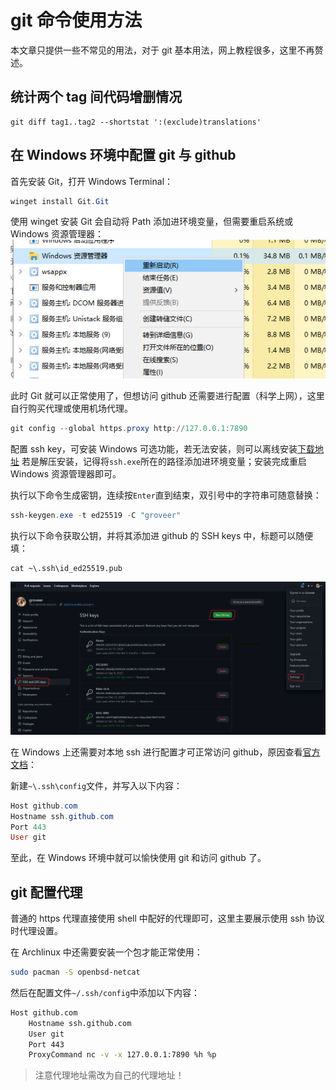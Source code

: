 # git 命令使用方法

本文章只提供一些不常见的用法，对于 git 基本用法，网上教程很多，这里不再赘述。

## 统计两个 tag 间代码增删情况

```shell
git diff tag1..tag2 --shortstat ':(exclude)translations'
```

## 在 Windows 环境中配置 git 与 github

首先安装 Git，打开 Windows Terminal：

```powershell
winget install Git.Git
```

使用 winget 安装 Git 会自动将 Path 添加进环境变量，但需要重启系统或 Windows 资源管理器：
![重启 Windows 资源管理器](./img/git/restart_explorer.png)

此时 Git 就可以正常使用了，但想访问 github 还需要进行配置（科学上网），这里自行购买代理或使用机场代理。

```powershell
git config --global https.proxy http://127.0.0.1:7890
```

配置 ssh key，可安装 Windows 可选功能，若无法安装，则可以离线安装[下载地址](https://github.com/PowerShell/Win32-OpenSSH/releases)
若是解压安装，记得将`ssh.exe`所在的路径添加进环境变量；安装完成重启 Windows 资源管理器即可。

执行以下命令生成密钥，连续按`Enter`直到结束，双引号中的字符串可随意替换：

```powershell
ssh-keygen.exe -t ed25519 -C "groveer"
```

执行以下命令获取公钥，并将其添加进 github 的 SSH keys 中，标题可以随便填：

```
cat ~\.ssh\id_ed25519.pub
```

![添加 ssh key](./img/git/add_sshkey.png)

在 Windows 上还需要对本地 ssh 进行配置才可正常访问 github，原因查看[官方文档](https://docs.github.com/zh/authentication/troubleshooting-ssh/using-ssh-over-the-https-port)：

新建`~\.ssh\config`文件，并写入以下内容：

```powershell
Host github.com
Hostname ssh.github.com
Port 443
User git
```

至此，在 Windows 环境中就可以愉快使用 git 和访问 github 了。

## git 配置代理

普通的 https 代理直接使用 shell 中配好的代理即可，这里主要展示使用 ssh 协议时代理设置。

在 Archlinux 中还需要安装一个包才能正常使用：

```bash
sudo pacman -S openbsd-netcat
```

然后在配置文件`~/.ssh/config`中添加以下内容：

```bash
Host github.com
    Hostname ssh.github.com
    User git
    Port 443
    ProxyCommand nc -v -x 127.0.0.1:7890 %h %p
```

> 注意代理地址需改为自己的代理地址！
